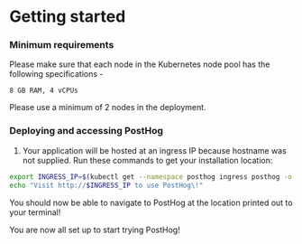 # Getting started

### Minimum requirements

Please make sure that each node in the Kubernetes node pool has the following specifications - 

```
8 GB RAM, 4 vCPUs
```

Please use a minimum of 2 nodes in the deployment.

### Deploying and accessing PostHog 

1. Your application will be hosted at an ingress IP because hostname was not supplied. Run these commands to get your installation location:
```bash
export INGRESS_IP=$(kubectl get --namespace posthog ingress posthog -o jsonpath="{.status.loadBalancer.ingress[0].ip}")
echo "Visit http://$INGRESS_IP to use PostHog\!"
```

You should now be able to navigate to PostHog at the location printed out to your terminal!

You are now all set up to start trying PostHog!
